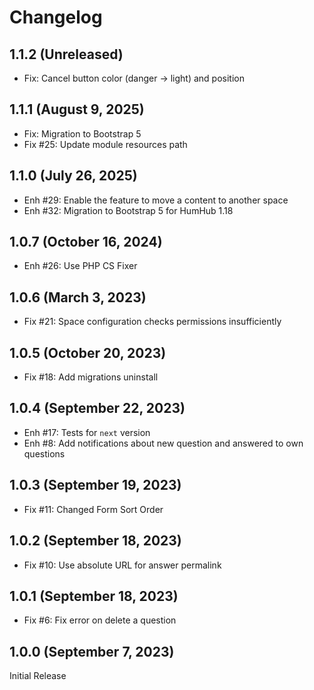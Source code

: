 Changelog
=========

1.1.2 (Unreleased)
----------------------
- Fix: Cancel button color (danger -> light) and position

1.1.1 (August 9, 2025)
----------------------
- Fix: Migration to Bootstrap 5
- Fix #25: Update module resources path

1.1.0 (July 26, 2025)
---------------------
- Enh #29: Enable the feature to move a content to another space
- Enh #32: Migration to Bootstrap 5 for HumHub 1.18

1.0.7 (October 16, 2024)
------------------------
- Enh #26: Use PHP CS Fixer

1.0.6 (March 3, 2023)
------------------------
- Fix #21: Space configuration checks permissions insufficiently

1.0.5 (October 20, 2023)
------------------------
- Fix #18: Add migrations uninstall

1.0.4 (September 22, 2023)
--------------------------
- Enh #17: Tests for `next` version
- Enh #8: Add notifications about new question and answered to own questions

1.0.3 (September 19, 2023)
--------------------------
- Fix #11: Changed Form Sort Order

1.0.2 (September 18, 2023)
--------------------------
- Fix #10: Use absolute URL for answer permalink

1.0.1 (September 18, 2023)
--------------------------
- Fix #6: Fix error on delete a question

1.0.0 (September 7, 2023)
-------------------------

Initial Release
